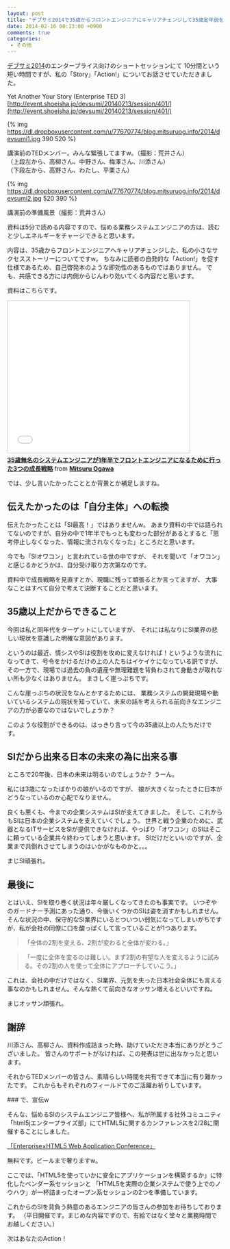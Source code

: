 ```yaml
---
layout: post
title: "デブサミ2014で35歳からフロントエンジニアにキャリアチェンジして35歳定年説を覆した話をしてきた"
date: 2014-02-16 00:13:00 +0900
comments: true
categories: 
 - その他
---
```


[デブサミ2014](http://event.shoeisha.jp/devsumi/20140213/)のエンタープライス向けのショートセッションにて
10分間という短い時間ですが、私の「Story」「Action!」についてお話させていただきました。

Yet Another Your Story (Enterprise TED 3)
[http://event.shoeisha.jp/devsumi/20140213/session/401/](http://event.shoeisha.jp/devsumi/20140213/session/401/)

<!-- more -->

{% img https://dl.dropboxusercontent.com/u/77670774/blog.mitsuruog.info/2014/devsumi1.jpg 390 520 %}

講演前のTEDメンバー。みんな緊張してますw。（撮影：荒井さん）  
（上段左から、高柳さん、中野さん、梅澤さん、川添さん）  
（下段左から、高野さん、わたし、平栗さん）  

{% img https://dl.dropboxusercontent.com/u/77670774/blog.mitsuruog.info/2014/devsumi2.jpg 520 390 %}

講演前の準備風景（撮影：荒井さん）

資料は5分で読める内容ですので、悩める業務システムエンジニアの方は、読むと少しエネルギーをチャージできると思います。

内容は、35歳からフロントエンジニアへキャリアチェンジした、私の小さなサクセスストーリーについてですw。
ちなみに読者の自発的な「Action!」を促す仕様であるため、自己啓発本のような即効性のあるものではありません。
でも、共感できる方には内側からじんわり効いてくる内容だと思います。

資料はこちらです。

<iframe src="//www.slideshare.net/slideshow/embed_code/31190170" width="425" height="355" frameborder="0" marginwidth="0" marginheight="0" scrolling="no" style="border:1px solid #CCC; border-width:1px; margin-bottom:5px; max-width: 100%;" allowfullscreen> </iframe> <div style="margin-bottom:5px"> <strong> <a href="//www.slideshare.net/mitsuruogawa33/35-31190170" title="35歳無名のシステムエンジニアが1年半でフロントエンジニアになるために行った3つの成長戦略" target="_blank">35歳無名のシステムエンジニアが1年半でフロントエンジニアになるために行った3つの成長戦略</a> </strong> from <strong><a href="//www.slideshare.net/mitsuruogawa33" target="_blank">Mitsuru Ogawa</a></strong> </div>

では、少し言いたかったこととか背景とか補足しますね。

## 伝えたかったのは「自分主体」への転換

伝えたかったことは「SI最高！」ではありませんw。
あまり資料の中では語られてないのですが、自分の中で1年半でもっとも変わった部分があるとすると「思考停止しなくなった、情報に流されなくなった」ところだと思います。

今でも「SIオワコン」と言われている世の中ですが、
それを聞いて「オワコン」と感じるかどうかは、自分受け取り方次第なのです。

資料中で成長戦略を見直すとか、現職に残って頑張るとか言ってますが、
大事なことはすべて自分で考えて決断することだと思います。

## 35歳以上だからできること

今回は私と同年代をターゲットにしていますが、
それには私なりにSI業界の悲しい現状を意識した明確な意図があります。

というのは最近、情シスやSIは役割を攻めに変えなければ！というような流れになってきて、号令をかけるだけの上の人たちはイケイケになっている訳ですが、
その一方で、現場では過去の負の遺産や無理難題を背負わされて身動きが取れない所も少なくはありません。
まさしく崖っぷちです。

こんな崖っぷちの状況をなんとかするためには、
業務システムの開発現場や動いているシステムの現状を知っていて、未来の話を考えられる前向きなエンジニアの力が必要なのではないでしょうか？

このような役割ができるのは、はっきり言って今の35歳以上の人たちだけです。

## SIだから出来る日本の未来の為に出来る事

ところで20年後、日本の未来は明るいのでしょうか？
うーん。

私には3歳になったばかりの娘がいるのですが、
娘が大きくなったときに日本がどうなっているのか心配でなりません。

良くも悪くも、今までの企業システムはSIが支えてきました。
そして、これからもSIは日本の企業システムを支えていくでしょう。
世界と戦う企業のために、武器となるITサービスをSIが提供できなければ、やっぱり「オワコン」のSIはそこに頼っている企業共々終わってしまうと思います。
SIだけだといいのですが、企業まで共倒れさせてしまうのはいかがなものかと。。。

まじSI頑張れ。

## 最後に

とはいえ、SIを取り巻く状況は年々厳しくなってきたのも事実です。
いつぞやのガードナー予測にあった通り、今後いくつかのSIは姿を消すかもしれません。
そんな状況の中、保守的なSI業界にいるとついつい弱気になってしまいがちですが、私が会社の同僚に口を酸っぱくして言っていることが1つあります。

> 「全体の2割を変える、2割が変わると全体が変わる。」

> 「一度に全体を変るのは難しい。まず2割の有望な人を変えるように試みる。その2割の人を使って全体にアプローチしていこう。」

これは、会社の中だけではなく、SI業界、元気を失った日本社会全体にも言える事なのかもしれません。そんな熱くて前向きなオッサン増えるといいですね。

まじオッサン頑張れ。

## 謝辞

川添さん、高柳さん、資料作成詰まった時、助けていただき本当にありがとうございました。
皆さんのサポートがなければ、この発表は世に出なかったと思います。

それからTEDメンバーの皆さん、素晴らしい時間を共有できて本当に有り難かったです。
これからもそれぞれのフィールドでのご活躍お祈りしています。

###️ で、宣伝w

そんな、悩めるSIのシステムエンジニア皆様へ、私が所属する社外コミュニティ「html5jエンタープライズ部」にてHTML5に関するカンファレンスを2/28に開催することにしました。

[「Enterprise×HTML5 Web Application Conference」](http://conference.html5biz.org/2014spring/)

無料です。ビールまで奢りますw。

ここでは、「HTML5を使っていかに安全にアプリケーションを構築するか」に特化したベンダー系セッションと
「HTML5を実際の企業システムで使う上でのノウハウ」が一杯詰まったオープン系セッションの2つを準備しています。

これからのSIを背負う熱意のあるエンジニアの皆さんの参加をお待ちしております。
（平日開催です。まじめな内容ですので、有給ではなく堂々と業務時間でお越しください。）

次はあなたのAction！